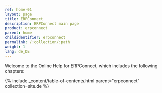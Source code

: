 ```yaml
---
ref: home-01
layout: page
title: ERPConnect
description: ERPConnect main page
product: erpconnect
parent: home
childidentifier: erpconnect
permalink: /:collection/:path
weight: 1
lang: de_DE
---
```


Welcome to the Online Help for ERPConnect, which includes the following chapters:

{% include _content/table-of-contents.html parent="erpconnect" collection=site.de %}